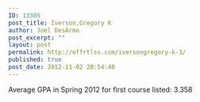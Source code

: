 ```yaml
---
ID: 13305
post_title: Iverson,Gregory K
author: Joel DesArmo
post_excerpt: ""
layout: post
permalink: http://effrtlss.com/iversongregory-k-3/
published: true
post_date: 2012-11-02 20:54:40
---
```

<p>Average GPA in Spring 2012 for first course listed: 3.358</p>
